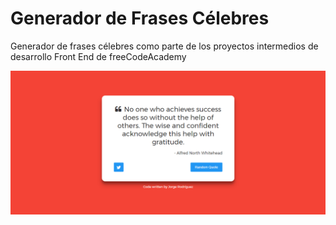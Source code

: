 # Generador de Frases Célebres
Generador de frases célebres como parte de los proyectos intermedios de desarrollo Front End de freeCodeAcademy

![Generador de Frases Célebres](https://github.com/jorgerodriguezm/generador-frases-celebres/blob/master/README_images/generador_frases_celebres.png) 
